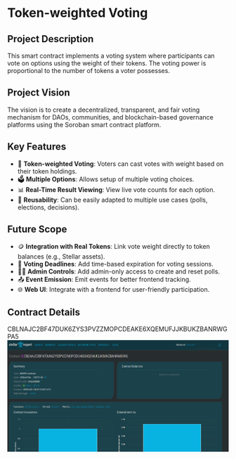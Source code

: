 # Token-weighted Voting

## Project Description

This smart contract implements a voting system where participants can vote on options using the weight of their tokens. The voting power is proportional to the number of tokens a voter possesses.

## Project Vision

The vision is to create a decentralized, transparent, and fair voting mechanism for DAOs, communities, and blockchain-based governance platforms using the Soroban smart contract platform.

## Key Features

- 🔐 **Token-weighted Voting**: Voters can cast votes with weight based on their token holdings.
- 🗳️ **Multiple Options**: Allows setup of multiple voting choices.
- 📊 **Real-Time Result Viewing**: View live vote counts for each option.
- 🔁 **Reusability**: Can be easily adapted to multiple use cases (polls, elections, decisions).

## Future Scope

- 🪙 **Integration with Real Tokens**: Link vote weight directly to token balances (e.g., Stellar assets).
- 📅 **Voting Deadlines**: Add time-based expiration for voting sessions.
- 🧑‍⚖️ **Admin Controls**: Add admin-only access to create and reset polls.
- 📤 **Event Emission**: Emit events for better frontend tracking.
- 🌐 **Web UI**: Integrate with a frontend for user-friendly participation.

## Contract Details
CBLNAJC2BF47DUK6ZYS3PVZZMOPCDEAKE6XQEMUFJJKBUKZBANRWGPA5
![alt text](image.png)



